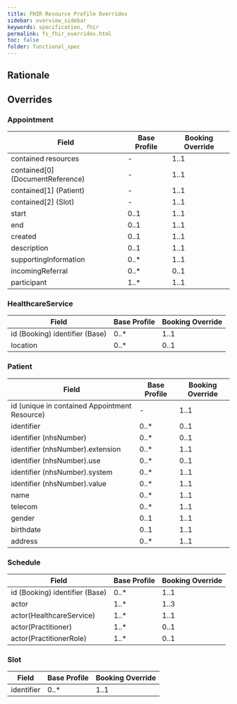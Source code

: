 ```yaml
---
title: FHIR Resource Profile Overrides
sidebar: overview_sidebar
keywords: specification, fhir
permalink: fs_fhir_overrides.html
toc: false
folder: functional_spec
---
```

## Rationale 

## Overrides 
### Appointment 

|Field|Base Profile|Booking Override|
|-----|----|----------------|
|contained resources|-|1..1|
|contained[0] (DocumentReference)|-|1..1|
|contained[1] (Patient)|-|1..1|
|contained[2] (Slot)|-|1..1|
|start|0..1|1..1|
|end|0..1|1..1|
|created|0..1|1..1|
|description|0..1|1..1|
|supportingInformation|0..*|1..1|
|incomingReferral|0..*|0..1|
|participant|1..*|1..1|

### HealthcareService

|Field|Base Profile|Booking Override|
|-----|----|----------------|
|id (Booking) identifier (Base)|0..*|1..1|
|location|0..*|0..1|

### Patient 

|Field|Base Profile|Booking Override|
|-----|----|----------------|
|id (unique in contained Appointment Resource)|-|1..1|
|identifier|0..*|0..1|
|identifier (nhsNumber)|0..*|0..1|
|identifier (nhsNumber).extension|0..*|1..1|
|identifier (nhsNumber).use|0..*|0..1|
|identifier (nhsNumber).system|0..*|1..1|
|identifier (nhsNumber).value|0..*|1..1|
|name|0..*|1..1|
|telecom|0..*|1..1|
|gender|0..1|1..1|
|birthdate|0..1|1..1|
|address|0..*|1..1|


### Schedule 

|Field|Base Profile|Booking Override|
|-----|----|----------------|
|id (Booking) identifier (Base)|0..*|1..1|
|actor|1..*|1..3|
|actor(HealthcareService)|1..*|1..1|
|actor(Practitioner)|1..*|0..1|
|actor(PractitionerRole)|1..*|0..1|


### Slot 

|Field|Base Profile|Booking Override|
|-----|----|----------------|
|identifier|0..*|1..1|
